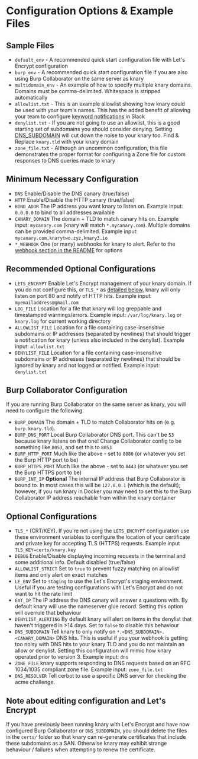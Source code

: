 # Configuration Options & Example Files

## Sample Files
* `default_env` - A recommended quick start configuration file with Let's Encrypt configuration
* `burp_env` - A recommended quick start configuration file if you are also using Burp Collaborator on the same server as knary
* `multidomain_env` - An example of how to specify multiple knary domains. Domains must be comma-delimited. Whitespace is stripped automatically
* `allowlist.txt` - This is an example allowlist showing how knary could be used with your team's names. This has the added benefit of allowing your team to configure [keyword notifications](https://slack.com/intl/en-au/help/articles/201355156-Configure-your-Slack-notifications#keyword-notifications) in Slack
* `denylist.txt` - If you are not going to use an allowlist, this is a good starting set of subdomains you should consider denying. Setting [DNS_SUBDOMAIN](#optional-configurations) will cut down the noise to your knary too. Find & Replace `knary.tld` with your knary domain
* `zone_file.txt` - Although an uncommon configuration, this file demonstrates the proper format for configuring a Zone file for custom responses to DNS queries made to knary

## Minimum Necessary Configuration
* `DNS` Enable/Disable the DNS canary (true/false)
* `HTTP` Enable/Disable the HTTP canary (true/false)
* `BIND_ADDR` The IP address you want knary to listen on. Example input: `0.0.0.0` to bind to all addresses available
* `CANARY_DOMAIN` The domain + TLD to match canary hits on. Example input: `mycanary.com` (knary will match `*.mycanary.com`). Multiple domains can be provided comma-delimited. Example input: `mycanary.com,knarytwo.zyz,knary3.io`
* `*_WEBHOOK` One (or many) webhooks for knary to alert. Refer to the [webhook section in the README](https://github.com/sudosammy/knary#supported-webhook-configurations) for options

## Recommended Optional Configurations
* `LETS_ENCRYPT` Enable Let's Encrypt management of your knary domain. If you do not configure this, or `TLS_*` as [detailed below](#optional-configurations), knary will only listen on port 80 and notify of HTTP hits. Example input: `myemailaddress@gmail.com`
* `LOG_FILE` Location for a file that knary will log greppable and timestamped warnings/errors. Example input: `/var/log/knary.log` or `knary.log` for current working directory
* `ALLOWLIST_FILE` Location for a file containing case-insensitive subdomains or IP addresses (separated by newlines) that should trigger a notification for knary (unless also included in the denylist). Example input: `allowlist.txt`
* `DENYLIST_FILE` Location for a file containing case-insensitive subdomains or IP addresses (separated by newlines) that should be ignored by knary and not logged or notified. Example input: `denylist.txt` 

## Burp Collaborator Configuration
If you are running Burp Collaborator on the same server as knary, you will need to configure the following.
* `BURP_DOMAIN` The domain + TLD to match Collaborator hits on (e.g. `burp.knary.tld`).
* `BURP_DNS_PORT` Local Burp Collaborator DNS port. This can't be `53` because knary listens on that one! Change Collaborator config to be something like `8053`, and set this to `8053`
* `BURP_HTTP_PORT` Much like the above - set to `8080` (or whatever you set the Burp HTTP port to be)
* `BURP_HTTPS_PORT` Much like the above - set to `8443` (or whatever you set the Burp HTTPS port to be)
* `BURP_INT_IP` __Optional__ The internal IP address that Burp Collaborator is bound to. In most cases this will be `127.0.0.1` (which is the default); however, if you run knary in Docker you may need to set this to the Burp Collaborator IP address reachable from within the knary container

## Optional Configurations
* `TLS_*` (CRT/KEY). If you're not using the `LETS_ENCRYPT` configuration use these environment variables to configure the location of your certificate and private key for accepting TLS (HTTPS) requests. Example input `TLS_KEY=certs/knary.key`
* `DEBUG` Enable/Disable displaying incoming requests in the terminal and some additional info. Default disabled (true/false)
* `ALLOWLIST_STRICT` Set to `true` to prevent fuzzy matching on allowlist items and only alert on exact matches
* `LE_ENV` Set to `staging` to use the Let's Encrypt's staging environment. Useful if you are testing configurations with Let's Encrypt and do not want to hit the rate limit
* `EXT_IP` The IP address the DNS canary will answer `A` questions with. By default knary will use the nameserver glue record. Setting this option will overrule that behaviour
* `DENYLIST_ALERTING` By default knary will alert on items in the denylist that haven't triggered in >14 days. Set to `false` to disable this behaviour
* `DNS_SUBDOMAIN` Tell knary to only notify on `*.<DNS_SUBDOMAIN>.<CANARY_DOMAIN>` DNS hits. This is useful if you your webhook is getting too noisy with DNS hits to your knary TLD and you do not maintain an allow or denylist. Setting this configuration will mimic how knary operated prior to version 3. Example input: `dns`
* `ZONE_FILE` knary supports responding to DNS requests based on an RFC 1034/1035 compliant zone file. Example input: `zone_file.txt`
* `DNS_RESOLVER` Tell cerbot to use a specific DNS server for checking the acme challenge. 

## Note about editing configuration and Let's Encrypt
If you have previously been running knary with Let's Encrypt and have now configured Burp Collaborator or `DNS_SUBDOMAIN`, you should delete the files in the `certs/` folder so that knary can re-generate certificates that include these subdomains as a SAN. Otherwise knary may exhibit strange behaviour / failures when attempting to renew the certificate.
